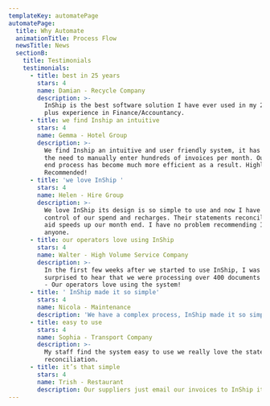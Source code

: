 ```yaml
---
templateKey: automatePage
automatePage:
  title: Why Automate
  animationTitle: Process Flow
  newsTitle: News
  sectionB:
    title: Testimonials
    testimonials:
      - title: best in 25 years
        stars: 4
        name: Damian - Recycle Company
        description: >-
          InShip is the best software solution I have ever used in my 25 years
          plus experience in Finance/Accountancy.
      - title: we find Inship an intuitive
        stars: 4
        name: Gemma - Hotel Group
        description: >-
          We find Inship an intuitive and user friendly system, it has removed
          the need to manually enter hundreds of invoices per month. Our month
          end process has become much more efficient as a result. Highly
          Recommended!
      - title: 'we love InShip '
        stars: 4
        name: Helen - Hire Group
        description: >-
          We love InShip its design is so simple to use and now I have full
          control of our spend and recharges. Their statements reconciliation
          aid speeds up our month end. I have no problem recommending InShip to
          anyone.
      - title: our operators love using InShip
        stars: 4
        name: Walter - High Volume Service Company
        description: >-
          In the first few weeks after we started to use InShip, I was really
          surprised to hear that we were processing over 400 documents in a week
          - Our operators love using the system!
      - title: ' InShip made it so simple'
        stars: 4
        name: Nicola - Maintenance
        description: 'We have a complex process, InShip made it so simple'
      - title: easy to use
        stars: 4
        name: Sophia - Transport Company
        description: >-
          My staff find the system easy to use we really love the statement
          reconciliation.
      - title: it’s that simple
        stars: 4
        name: Trish - Restaurant
        description: Our suppliers just email our invoices to InShip it’s that simple.
---
```

